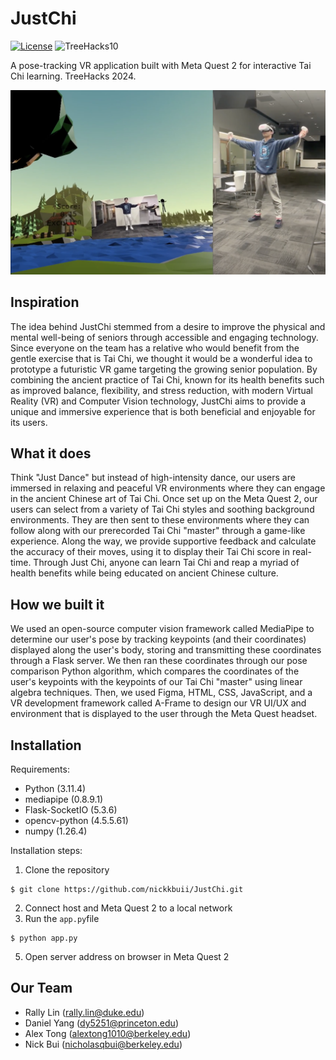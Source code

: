 # JustChi

[![License](https://img.shields.io/badge/license-MIT-green)](LICENSE.md)
![TreeHacks10](https://img.shields.io/badge/event-TreeHacks-8C1515)

A pose-tracking VR application built with Meta Quest 2 for interactive Tai Chi learning. TreeHacks 2024.

![image](https://github.com/nickkbuii/JustChi/blob/main/demo.png)

## Inspiration
The idea behind JustChi stemmed from a desire to improve the physical and mental well-being of seniors through accessible and engaging technology. Since everyone on the team has a relative who would benefit from the gentle exercise that is Tai Chi, we thought it would be a wonderful idea to prototype a futuristic VR game targeting the growing senior population. By combining the ancient practice of Tai Chi, known for its health benefits such as improved balance, flexibility, and stress reduction, with modern Virtual Reality (VR) and Computer Vision technology, JustChi aims to provide a unique and immersive experience that is both beneficial and enjoyable for its users.

## What it does
Think "Just Dance" but instead of high-intensity dance, our users are immersed in relaxing and peaceful VR environments where they can engage in the ancient Chinese art of Tai Chi. Once set up on the Meta Quest 2, our users can select from a variety of Tai Chi styles and soothing background environments. They are then sent to these environments where they can follow along with our prerecorded Tai Chi "master" through a game-like experience. Along the way, we provide supportive feedback and calculate the accuracy of their moves, using it to display their Tai Chi score in real-time. Through Just Chi, anyone can learn Tai Chi and reap a myriad of health benefits while being educated on ancient Chinese culture.

## How we built it
We used an open-source computer vision framework called MediaPipe to determine our user's pose by tracking keypoints (and their coordinates) displayed along the user's body, storing and transmitting these coordinates through a Flask server. We then ran these coordinates through our pose comparison Python algorithm, which compares the coordinates of the user's keypoints with the keypoints of our Tai Chi "master" using linear algebra techniques. Then, we used Figma, HTML, CSS, JavaScript, and a VR development framework called A-Frame to design our VR UI/UX and environment that is displayed to the user through the Meta Quest headset.

## Installation
Requirements: 
* Python (3.11.4)
* mediapipe (0.8.9.1)
* Flask-SocketIO (5.3.6)
* opencv-python (4.5.5.61)
* numpy (1.26.4)

Installation steps:
1. Clone the repository
```
$ git clone https://github.com/nickkbuii/JustChi.git
```
2. Connect host and Meta Quest 2 to a local network
4. Run the `app.py`file
```
$ python app.py
```
5. Open server address on browser in Meta Quest 2 

## Our Team
* Rally Lin (rally.lin@duke.edu)
* Daniel Yang (dy5251@princeton.edu)
* Alex Tong (alextong1010@berkeley.edu)
* Nick Bui (nicholasqbui@berkeley.edu)
